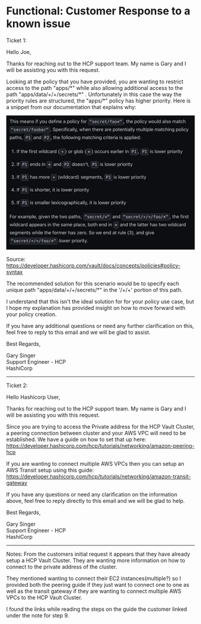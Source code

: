 <H1>Functional: Customer Response to a known issue</H1>

Ticket 1:

Hello Joe,

Thanks for reaching out to the HCP support team. My name is Gary and I will be assisting you with this request.

Looking at the policy that you have provided, you are wanting to restrict access to the path "apps/\*" while also allowing additional access to the path "apps/data/+/+/secrets/\*" . Unfortunately in this case the way the priority rules are structured, the "apps/*" policy has higher priority. Here is a snippet from our documentation that explains why: 

![](./policy_example.png)

Source: https://developer.hashicorp.com/vault/docs/concepts/policies#policy-syntax

The recommended solution for this scenario would be to specify each unique path "apps/data/+/+/secrets/\*" in the '/+/+' portion of this path.

I understand that this isn't the ideal solution for for your policy use case, but I hope my explanation has provided insight on how to move forward with your policy creation.

If you have any additional questions or need any further clarification on this, feel free to reply to this email and we will be glad to assist.

Best Regards,

Gary Singer<br>
Support Engineer - HCP<br>
HashiCorp<br>

____
Ticket 2:


Hello Hashicorp User,

Thanks for reaching out to the HCP support team. My name is Gary and I will be assisting you with this request.

Since you are trying to access the Private address for the HCP Vault Cluster, a peering connection between cluster and your AWS VPC will need to be established. We have a guide on how to set that up here: https://developer.hashicorp.com/hcp/tutorials/networking/amazon-peering-hcp 

If you are wanting to connect multiple AWS VPCs then you can setup an AWS Transit setup using this guide: https://developer.hashicorp.com/hcp/tutorials/networking/amazon-transit-gateway

If you have any questions or need any clarification on the information above, feel free to reply directly to this email and we will be glad to help.

Best Regards,

Gary Singer<br>
Support Engineer - HCP<br>
HashiCorp<br>

____

Notes: From the customers initial request it appears that they have already setup a HCP Vault Cluster. They are wanting more information on how to connect to the private address of the cluster.

They mentioned wanting to connect their EC2 instances(multiple?) so I provided both the peering guide if they just want to connect one to one as well as the transit gateway if they are wanting to connect multiple AWS VPCs to the HCP Vault Cluster.

I found the links while reading the steps on the guide the customer linked under the note for step 9.




